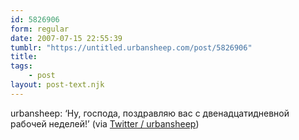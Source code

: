 ```yaml
---
id: 5826906
form: regular
date: 2007-07-15 22:55:39
tumblr: "https://untitled.urbansheep.com/post/5826906"
title:
tags:
    - post
layout: post-text.njk
---
```


<p>urbansheep: &lsquo;Ну, господа, поздравляю вас с двенадцатидневной рабочей неделей!&rsquo; (via <a href="http://twitter.com/urbansheep/statuses/151308662">Twitter / urbansheep</a>)</p>

